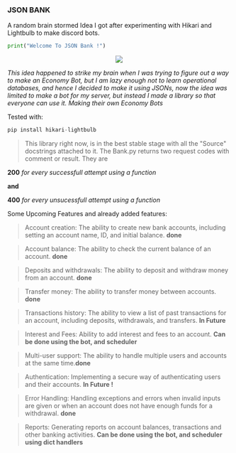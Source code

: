 ### JSON BANK
A random brain stormed Idea I got after experimenting with Hikari and Lightbulb to make discord bots. 
```python
print("Welcome To JSON Bank !")
```
<div align="center">
    <img src="https://cdn-wordpress-info.futurelearn.com/wp-content/uploads/how-does-the-economy-work-606x303.jpg.webp">
</div>

*This idea happened to strike my brain when I was trying to figure out a way to make an Economy Bot, but I am lazy enough not to learn operational databases, and hence I decided to make it using JSONs, now the idea was limited to make a bot for my server, but instead I made a library so that everyone can use it. Making their own Economy Bots*


Tested with:
```python
pip install hikari-lightbulb
```

> This library right now, is in the best stable stage with all the "Source" docstrings attached to it. The Bank.py returns two request codes with comment or result. They are 

**200** *for every successfull attempt using a function*

**and**

**400** *for every unsucessfull attempt using a function*


Some Upcoming Features and already added features:

>Account creation: The ability to create new bank accounts, including setting an account name, ID, and initial balance. **done**

>Account balance: The ability to check the current balance of an account. **done**

>Deposits and withdrawals: The ability to deposit and withdraw money from an account.  **done**

>Transfer money: The ability to transfer money between accounts.  **done**

>Transactions history: The ability to view a list of past transactions for an account, including deposits, withdrawals, and transfers.  **In Future**

>Interest and Fees: Ability to add interest and fees to an account. **Can be done using the bot, and scheduler**

>Multi-user support: The ability to handle multiple users and accounts at the same time.**done**

>Authentication: Implementing a secure way of authenticating users and their accounts. **In Future !**

>Error Handling: Handling exceptions and errors when invalid inputs are given or when an account does not have enough funds for a withdrawal. **done**

>Reports: Generating reports on account balances, transactions and other banking activities. **Can be done using the bot, and scheduler using dict handlers**